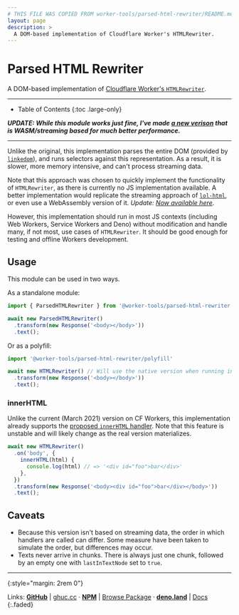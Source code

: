 ```yaml
---
# THIS FILE WAS COPIED FROM worker-tools/parsed-html-rewriter/README.md! DO NOT MODIFY DIRECTLY!
layout: page
description: >
  A DOM-based implementation of Cloudflare Worker's HTMLRewriter.
---
```


# Parsed HTML Rewriter
A DOM-based implementation of [Cloudflare Worker's `HTMLRewriter`](https://developers.cloudflare.com/workers/runtime-apis/html-rewriter).

***

<noscript></noscript>
* Table of Contents
{:toc .large-only}

___UPDATE: While this module works just fine, I've made [a new verison](../html-rewriter) that is WASM/streaming based for much better performance.___

***

Unlike the original, this implementation parses the entire DOM (provided by [`linkedom`](https://github.com/WebReflection/linkedom)),
and runs selectors against this representation. As a result, it is slower, more memory intensive, and can't process streaming data.

Note that this approach was chosen to quickly implement the functionality of `HTMLRewriter`, as there is currently no JS implementation available.
A better implementation would replicate the streaming approach of [`lol-html`](https://github.com/cloudflare/lol-html), or even use a WebAssembly version of it. _Update: [Now available here](../html-rewriter)_.

However, this implementation should run in most JS contexts (including Web Workers, Service Workers and Deno) without modification and handle many, if not most, use cases of `HTMLRewriter`. 
It should be good enough for testing and offline Workers development.

## Usage
This module can be used in two ways. 

As a standalone module: 

```ts
import { ParsedHTMLRewriter } from '@worker-tools/parsed-html-rewriter'

await new ParsedHTMLRewriter()
  .transform(new Response('<body></body>'))
  .text();
```

Or as a polyfill:

```ts
import '@worker-tools/parsed-html-rewriter/polyfill'

await new HTMLRewriter() // Will use the native version when running in a Worker
  .transform(new Response('<body></body>'))
  .text();
```

### innerHTML
Unlike the current (March 2021) version on CF Workers, this implementation already supports the [proposed `innerHTML` handler](https://github.com/cloudflare/lol-html/issues/40#issuecomment-567126687). 
Note that this feature is unstable and will likely change as the real version materializes.

```ts
await new HTMLRewriter()
  .on('body', {
    innerHTML(html) {
      console.log(html) // => '<div id="foo">bar</div>'
    },
  })
  .transform(new Response('<body><div id="foo">bar</div></body>'))
  .text();
```

## Caveats
- Because this version isn't based on streaming data, the order in which handlers are called can differ. Some measure have been taken to simulate the order, but differences may occur.
- Texts never arrive in chunks. There is always just one chunk, followed by an empty one with `lastInTextNode` set to `true`.



***
{:style="margin: 2rem 0"}

Links:
[__GitHub__](https://github.com/worker-tools/parsed-html-rewriter)
| [ghuc.cc](https://ghuc.cc/worker-tools/parsed-html-rewriter/index.ts)
· [__NPM__](https://www.npmjs.com/package/@worker-tools/parsed-html-rewriter) 
| [Browse Package](https://unpkg.com/browse/@worker-tools/parsed-html-rewriter/)
· [__deno.land__](https://deno.land/x/parsed_html_rewriter)
| [Docs](https://doc.deno.land/https://raw.githubusercontent.com/worker-tools/parsed-html-rewriter/master/index.ts)
{:.faded}
<br/>
